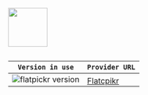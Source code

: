 <p align="left">
  <a href="https://flatpickr.js.org/">
    <img height="80" width="80" src="https://flatpickr.js.org/images/logo.png">
  </a>
</p>

##

| `Version in use` | `Provider URL` |
| ---------------- | -------------- |
| ![flatpickr version](https://img.shields.io/badge/version-v4.6.9-informational) | <a target="_blank" style="position: relative; top: 3px;" href="https://flatpickr.js.org/">Flatcpikr</a> |
